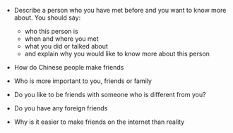 * Describe a person who you have met before and you want to know more about. You should say:

  * who this person is
  * when and where you met
  * what you did or talked about
  * and explain why you would like to know more about this person

* How do Chinese people make friends
* Who is more important to you, friends or family
* Do you like to be friends with someone who is different from you?
* Do you have any foreign friends
* Why is it easier to make friends on the internet than reality




